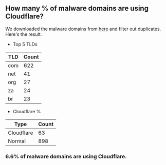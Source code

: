 ## How many % of malware domains are using Cloudflare?


We downloaded the malware domains from [here](https://urlhaus.abuse.ch) and filter out duplicates.
Here's the result.


[//]: # (start replacement)


- Top 5 TLDs

| TLD | Count |
| --- | --- |
| com | 622 |
| net | 41 |
| org | 27 |
| za | 24 |
| br | 23 |


- Cloudflare %

| Type | Count |
| --- | --- |
| Cloudflare | 63 |
| Normal | 898 |


### 6.6% of malware domains are using Cloudflare.